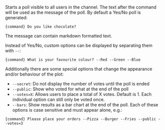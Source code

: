 Starts a poll visible to all users in the channel. The text after the command will be used as the message of the poll.
By default a Yes/No poll is generated:
```
{command} Do you like chocolate?
```
The message can contain markdown formatted text.

Instead of Yes/No, custom options can be displayed by separating them with `--`:
```
{command} What is your favourite colour? --Red --Green --Blue
```
Additionally there are some special options that change the appearance and/or behaviour of the plot:
- `--secret`: Do not display the number of votes until the poll is ended
- `--public`: Show who voted for what at the end of the poll
- `--votes=X`: Allows users to place a total of X votes.  Default is 1.  Each individual option can still only be voted once.
- `--bars`: Show results as a bar chart at the end of the poll.
Each of these options is case sensitive and must appear alone, e.g.:
```
{command} Please place your orders --Pizza --Burger --Fries --public --votes=3
```
